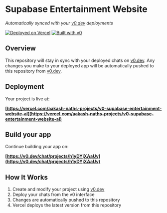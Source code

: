 # Supabase Entertainment Website

*Automatically synced with your [v0.dev](https://v0.dev) deployments*

[![Deployed on Vercel](https://img.shields.io/badge/Deployed%20on-Vercel-black?style=for-the-badge&logo=vercel)](https://vercel.com/aakash-naths-projects/v0-supabase-entertainment-website-al)
[![Built with v0](https://img.shields.io/badge/Built%20with-v0.dev-black?style=for-the-badge)](https://v0.dev/chat/projects/h1yDYjXAaUv)

## Overview

This repository will stay in sync with your deployed chats on [v0.dev](https://v0.dev).
Any changes you make to your deployed app will be automatically pushed to this repository from [v0.dev](https://v0.dev).

## Deployment

Your project is live at:

**[https://vercel.com/aakash-naths-projects/v0-supabase-entertainment-website-al](https://vercel.com/aakash-naths-projects/v0-supabase-entertainment-website-al)**

## Build your app

Continue building your app on:

**[https://v0.dev/chat/projects/h1yDYjXAaUv](https://v0.dev/chat/projects/h1yDYjXAaUv)**

## How It Works

1. Create and modify your project using [v0.dev](https://v0.dev)
2. Deploy your chats from the v0 interface
3. Changes are automatically pushed to this repository
4. Vercel deploys the latest version from this repository